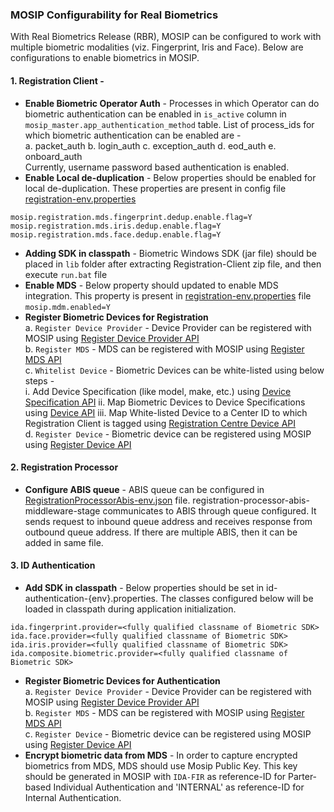 ### MOSIP Configurability for Real Biometrics
With Real Biometrics Release (RBR), MOSIP can be configured to work with multiple biometric modalities (viz. Fingerprint, Iris and Face). Below are configurations to enable biometrics in MOSIP.

#### 1. Registration Client -   
- **Enable Biometric Operator Auth** - Processes in which Operator can do biometric authentication can be enabled in `is_active` column in `mosip_master.app_authentication_method` table. List of process_ids for which biometric authentication can be enabled are -      
a. packet_auth
b. login_auth
c. exception_auth
d. eod_auth
e. onboard_auth     
Currently, username password based authentication is enabled.
- **Enable Local de-duplication** - Below properties should be enabled for local de-duplication. These properties are present in config file [registration-env.properties](https://github.com/mosip/mosip-config-mt/blob/master/config-templates/registration-env.properties)     
````
mosip.registration.mds.fingerprint.dedup.enable.flag=Y    
mosip.registration.mds.iris.dedup.enable.flag=Y    
mosip.registration.mds.face.dedup.enable.flag=Y    
````
- **Adding SDK in classpath** - Biometric Windows SDK (jar file) should be placed in `lib` folder after extracting Registration-Client zip file, and then execute `run.bat` file     
- **Enable MDS** - Below property should updated to enable MDS integration. This property is present in [registration-env.properties](https://github.com/mosip/mosip-config-mt/blob/master/config-templates/registration-env.properties) file     
`mosip.mdm.enabled=Y`     
- **Register Biometric Devices for Registration**     
   a. `Register Device Provider` - Device Provider can be registered with MOSIP using [Register Device Provider API](https://github.com/mosip/mosip-docs/wiki/Device-Management#post-deviceprovider)    
   b. `Register MDS` - MDS can be registered with MOSIP using [Register MDS API](https://github.com/mosip/mosip-docs/wiki/Device-Management#post-mds)     
   c. `Whitelist Device` - Biometric Devices can be white-listed using below steps -      
   i. Add Device Specification (like model, make, etc.) using [Device Specification API](https://github.com/mosip/mosip-docs/wiki/Device-APIs#post-devicespecifications)
   ii. Map Biometric Devices to Device Specifications using [Device API](https://github.com/mosip/mosip-docs/wiki/Device-APIs#post-devices)
   iii. Map White-listed Device to a Center ID to which Registration Client is tagged using [Registration Centre Device API](https://github.com/mosip/mosip-docs/wiki/Registration-Center-APIs#post-registrationcenterdevice)     
   d. `Register Device` - Biometric device can be registered using MOSIP using [Register Device API](https://github.com/mosip/mosip-docs/wiki/Device-Management#post-registereddevices)    

#### 2. Registration Processor    
- **Configure ABIS queue** - ABIS queue can be configured in [RegistrationProcessorAbis-env.json](https://github.com/mosip/mosip-config/blob/master/config-templates/RegistrationProcessorAbis-env.json) file. registration-processor-abis-middleware-stage communicates to ABIS through queue configured. It sends request to inbound queue address and receives response from outbound queue address. If there are multiple ABIS, then it can be added in same file.

#### 3. ID Authentication
- **Add SDK in classpath** - Below properties should be set in id-authentication-{env}.properties. The classes configured below will be loaded in classpath during application initialization.

````
ida.fingerprint.provider=<fully qualified classname of Biometric SDK>
ida.face.provider=<fully qualified classname of Biometric SDK>  
ida.iris.provider=<fully qualified classname of Biometric SDK>
ida.composite.biometric.provider=<fully qualified classname of Biometric SDK>
````   
- **Register Biometric Devices for Authentication**   
   a. `Register Device Provider` - Device Provider can be registered with MOSIP using [Register Device Provider API](https://github.com/mosip/mosip-docs/wiki/Device-Management#post-deviceprovider)    
   b. `Register MDS` - MDS can be registered with MOSIP using [Register MDS API](https://github.com/mosip/mosip-docs/wiki/Device-Management#post-mds)   
   c. `Register Device` - Biometric device can be registered using MOSIP using [Register Device API](https://github.com/mosip/mosip-docs/wiki/Device-Management#post-registereddevices)     
- **Encrypt biometric data from MDS** - In order to capture encrypted biometrics from MDS, MDS should use Mosip Public Key. This key should be generated in MOSIP with `IDA-FIR` as reference-ID for Parter-based Individual Authentication and  'INTERNAL' as reference-ID for Internal Authentication.